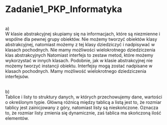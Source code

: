 # Zadanie1_PKP_Informatyka
<br>a)</br>
W klasie abstrakcyjnej skupiamy się na informacjach, które są niezmienne i wspólne dla pewnej grupy obiektów. Nie możemy tworzyć obiektów klasy abstrakcyjnej, natomiast możemy z tej klasy dziedziczyć i nadpisywać w klasach pochodnych. Nie mamy możliwości wielokrotnego dziedziczenia klas abstrakcyjnych 
Natomiast interfejs to zestaw metod, które możemy wykorzystać w innych klasach. Podobnie, jak w klasie abstrakcyjnej nie możemy tworzyć instancji obiektu. Interfejsy mogą zostać nadpisane w klasach pochodnych. Mamy możliwość wielokrotnego dziedziczenia interfejsów.</br>

<br>b)</br>
Tablice i listy to struktury danych, w których przechowujemy dane, wartości o określonym typie. Główną różnicą między tablicą a listą jest to, że rozmiar tablicy jest zainicjowany z góry, natomiast listy są nieskończone. Oznacza to, że rozmiar listy zmienia się dynamicznie, zaś tablica ma skończoną ilość elementów.  
